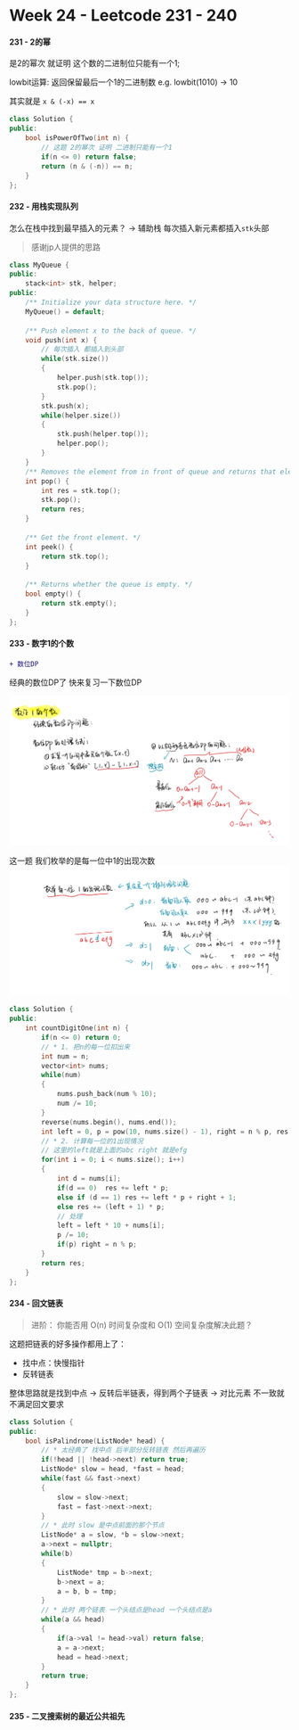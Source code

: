 <!--
 * @Description: 
 * @Versions: 
 * @Author: Vernon Cui
 * @Github: https://github.com/vernon97
 * @Date: 2021-01-12 22:12:37
 * @LastEditors: Vernon Cui
 * @LastEditTime: 2021-01-13 19:50:14
 * @FilePath: /.leetcode/Users/vernon/Leetcode-notes/week24.md
-->

# Week 24 - Leetcode 231 - 240

#### 231 - 2的幂

是2的幂次 就证明 这个数的二进制位只能有一个1;

lowbit运算: 返回保留最后一个1的二进制数 e.g. lowbit(1010) -> 10

其实就是 `x & (-x) == x`

```cpp
class Solution {
public:
    bool isPowerOfTwo(int n) {
        // 这题 2的幂次 证明 二进制只能有一个1
        if(n <= 0) return false;
        return (n & (-n)) == n;
    }
};
```

#### 232 - 用栈实现队列

怎么在栈中找到最早插入的元素？ -> 辅助栈 每次插入新元素都插入`stk`头部

> 感谢jp人提供的思路

```cpp
class MyQueue {
public:
    stack<int> stk, helper;
public:
    /** Initialize your data structure here. */
    MyQueue() = default;
    
    /** Push element x to the back of queue. */
    void push(int x) {
        // 每次插入 都插入到头部
        while(stk.size())
        {
            helper.push(stk.top());
            stk.pop();
        }
        stk.push(x);
        while(helper.size())
        {
            stk.push(helper.top());
            helper.pop();
        }
    }
    /** Removes the element from in front of queue and returns that element. */
    int pop() {
        int res = stk.top();
        stk.pop();
        return res;
    }
    
    /** Get the front element. */
    int peek() {
        return stk.top();
    }
    
    /** Returns whether the queue is empty. */
    bool empty() {
        return stk.empty();
    }
};
```

#### 233 - 数字1的个数

```diff
+ 数位DP
```

经典的数位DP了 快来复习一下数位DP

![avatar](figs/47.jpeg) 

这一题 我们枚举的是每一位中1的出现次数
![avatar](figs/48.jpeg)

```cpp
class Solution {
public:
    int countDigitOne(int n) {
        if(n <= 0) return 0;
        // * 1. 把n的每一位扣出来
        int num = n;
        vector<int> nums;
        while(num)
        {
            nums.push_back(num % 10);
            num /= 10;
        }
        reverse(nums.begin(), nums.end());
        int left = 0, p = pow(10, nums.size() - 1), right = n % p, res = 0;
        // * 2. 计算每一位的1出现情况
        // 这里的left就是上面的abc right 就是efg 
        for(int i = 0; i < nums.size(); i++)
        {
            int d = nums[i];
            if(d == 0)  res += left * p;
            else if (d == 1) res += left * p + right + 1;
            else res += (left + 1) * p;
            // 处理
            left = left * 10 + nums[i];
            p /= 10;
            if(p) right = n % p;
        }
        return res;
    }
};
```

#### 234 - 回文链表

>进阶： 你能否用 O(n) 时间复杂度和 O(1) 空间复杂度解决此题？

这题把链表的好多操作都用上了：
- 找中点：快慢指针
- 反转链表

整体思路就是找到中点 -> 反转后半链表，得到两个子链表 -> 对比元素 不一致就不满足回文要求

```cpp
class Solution {
public:
    bool isPalindrome(ListNode* head) {
        // * 太经典了 找中点 后半部分反转链表 然后再遍历
        if(!head || !head->next) return true;
        ListNode* slow = head, *fast = head;
        while(fast && fast->next)
        {
            slow = slow->next;
            fast = fast->next->next;
        }
        // * 此时 slow 是中点前面的那个节点
        ListNode* a = slow, *b = slow->next;
        a->next = nullptr;
        while(b)
        {
            ListNode* tmp = b->next;
            b->next = a;
            a = b, b = tmp;
        }
        // * 此时 两个链表 一个头结点是head 一个头结点是a
        while(a && head)
        {
            if(a->val != head->val) return false;
            a = a->next;
            head = head->next;
        }
        return true;
    }
};
```

#### 235 - 二叉搜索树的最近公共祖先